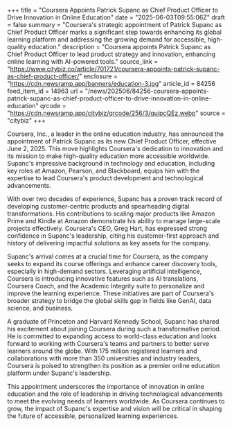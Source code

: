 +++
title = "Coursera Appoints Patrick Supanc as Chief Product Officer to Drive Innovation in Online Education"
date = "2025-06-03T09:55:06Z"
draft = false
summary = "Coursera's strategic appointment of Patrick Supanc as Chief Product Officer marks a significant step towards enhancing its global learning platform and addressing the growing demand for accessible, high-quality education."
description = "Coursera appoints Patrick Supanc as Chief Product Officer to lead product strategy and innovation, enhancing online learning with AI-powered tools."
source_link = "https://www.citybiz.co/article/701721/coursera-appoints-patrick-supanc-as-chief-product-officer/"
enclosure = "https://cdn.newsramp.app/banners/education-3.jpg"
article_id = 84256
feed_item_id = 14963
url = "/news/202506/84256-coursera-appoints-patrick-supanc-as-chief-product-officer-to-drive-innovation-in-online-education"
qrcode = "https://cdn.newsramp.app/citybiz/qrcode/256/3/quipcQEz.webp"
source = "citybiz"
+++

<p>Coursera, Inc., a leader in the online education industry, has announced the appointment of Patrick Supanc as its new Chief Product Officer, effective June 2, 2025. This move highlights Coursera's dedication to innovation and its mission to make high-quality education more accessible worldwide. Supanc's impressive background in technology and education, including key roles at Amazon, Pearson, and Blackboard, equips him with the expertise to lead Coursera's product development and technological advancements.</p><p>With over two decades of experience, Supanc has a proven track record of developing customer-centric products and spearheading digital transformations. His contributions to scaling major products like Amazon Prime and Kindle at Amazon demonstrate his ability to manage large-scale projects effectively. Coursera's CEO, Greg Hart, has expressed strong confidence in Supanc's leadership, citing his customer-first approach and history of delivering impactful solutions as key assets for the company.</p><p>Supanc's arrival comes at a crucial time for Coursera, as the company seeks to expand its course offerings and enhance career discovery tools, especially in high-demand sectors. Leveraging artificial intelligence, Coursera is introducing innovative features such as AI translations, Coursera Coach, and the Academic Integrity suite to personalize and improve the learning experience. These initiatives are part of Coursera's broader strategy to bridge the global skills gap in fields like GenAI, data science, and business.</p><p>A graduate of Princeton and Harvard Kennedy School, Supanc has shared his excitement about joining Coursera during such a transformative period. He is committed to expanding access to world-class education and looks forward to working with Coursera's teams and partners to better serve learners around the globe. With 175 million registered learners and collaborations with more than 350 universities and industry leaders, Coursera is poised to strengthen its position as a premier online education platform under Supanc's leadership.</p><p>This appointment underscores the importance of innovation in online education and the role of leadership in driving technological advancements to meet the evolving needs of learners worldwide. As Coursera continues to grow, the impact of Supanc's expertise and vision will be critical in shaping the future of accessible, personalized learning experiences.</p>
